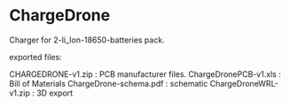 # ChargeDrone
Charger for 2-li_Ion-18650-batteries pack.

exported files:

CHARGEDRONE-v1.zip : PCB manufacturer files.
ChargeDronePCB-v1.xls : Bill of Materials
ChargeDrone-schema.pdf : schematic
ChargeDroneWRL-v1.zip : 3D export
